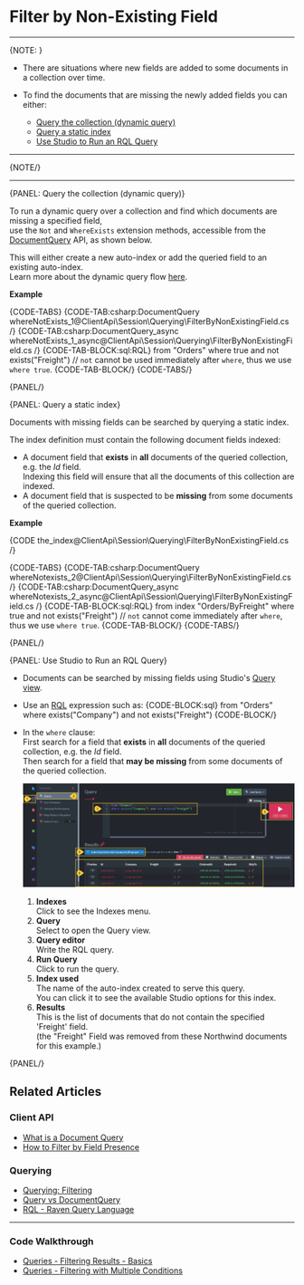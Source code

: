 ﻿# Filter by Non-Existing Field  

---

{NOTE: }

* There are situations where new fields are added to some documents in a collection over time.  

* To find the documents that are missing the newly added fields you can either:  
    * [Query the collection (dynamic query)](../../../client-api/session/querying/how-to-filter-by-non-existing-field#query-the-collection-(dynamic-query))  
    * [Query a static index](../../../client-api/session/querying/how-to-filter-by-non-existing-field#query-a-static-index)  
    * [Use Studio to Run an RQL Query](../../../client-api/session/querying/how-to-filter-by-non-existing-field#use-studio-to-run-an-rql-query)  

----

{NOTE/}

---

{PANEL: Query the collection (dynamic query)}

To run a dynamic query over a collection and find which documents are missing a specified field,  
use the `Not` and `WhereExists` extension methods, accessible from the [DocumentQuery](../../../client-api/session/querying/document-query/what-is-document-query) API, 
as shown below.  

This will either create a new auto-index or add the queried field to an existing auto-index.  
Learn more about the dynamic query flow [here](../../../client-api/session/querying/how-to-query#dynamicQuery).  

**Example**

{CODE-TABS}
{CODE-TAB:csharp:DocumentQuery whereNotExists_1@ClientApi\Session\Querying\FilterByNonExistingField.cs /}
{CODE-TAB:csharp:DocumentQuery_async whereNotExists_1_async@ClientApi\Session\Querying\FilterByNonExistingField.cs /}
{CODE-TAB-BLOCK:sql:RQL}
from "Orders"
where true and not exists("Freight")
// `not` cannot be used immediately after `where`, thus we use `where true`.
{CODE-TAB-BLOCK/}
{CODE-TABS/}

{PANEL/}

{PANEL: Query a static index}

Documents with missing fields can be searched by querying a static index.  

The index definition must contain the following document fields indexed:

* A document field that **exists** in **all** documents of the queried collection, e.g. the _Id_ field.  
  Indexing this field will ensure that all the documents of this collection are indexed.
* A document field that is suspected to be **missing** from some documents of the queried collection.  

**Example**

{CODE the_index@ClientApi\Session\Querying\FilterByNonExistingField.cs /}

{CODE-TABS}
{CODE-TAB:csharp:DocumentQuery whereNotexists_2@ClientApi\Session\Querying\FilterByNonExistingField.cs /}
{CODE-TAB:csharp:DocumentQuery_async whereNotexists_2_async@ClientApi\Session\Querying\FilterByNonExistingField.cs /}
{CODE-TAB-BLOCK:sql:RQL}
from index "Orders/ByFreight"
where true and not exists("Freight")
// `not` cannot come immediately after `where`, thus we use `where true`.
{CODE-TAB-BLOCK/}
{CODE-TABS/}

{PANEL/}

{PANEL: Use Studio to Run an RQL Query}

* Documents can be searched by missing fields using Studio's [Query view](../../../studio/database/queries/query-view).  

* Use an [RQL](../../../client-api/session/querying/what-is-rql) expression such as:
  {CODE-BLOCK:sql}
from "Orders"    
where exists("Company") and not exists("Freight")
{CODE-BLOCK/}

* In the `where` clause:  
  First search for a field that **exists** in **all** documents of the queried collection, e.g. the _Id_ field.  
  Then search for a field that **may be missing** from some documents of the queried collection.  

    ![List Documents Without a Specified Field](images/non-existing-field-studio-rql.png "Query for documents that are missing the specified field")

    1. **Indexes**  
       Click to see the Indexes menu.
    2. **Query**  
       Select to open the Query view.
    3. **Query editor**  
       Write the RQL query.
    4. **Run Query**  
       Click to run the query.
    5. **Index used**  
       The name of the auto-index created to serve this query.  
       You can click it to see the available Studio options for this index.  
    6. **Results**  
       This is the list of documents that do not contain the specified 'Freight' field.  
       (the "Freight" Field was removed from these Northwind documents for this example.)

{PANEL/}

## Related Articles

### Client API

- [What is a Document Query](../../../client-api/session/querying/document-query/what-is-document-query)
- [How to Filter by Field Presence](../../../client-api/session/querying/how-to-filter-by-field)

### Querying

- [Querying: Filtering](../../../indexes/querying/filtering)
- [Query vs DocumentQuery](../../../client-api/session/querying/document-query/query-vs-document-query)
- [RQL - Raven Query Language](../../../client-api/session/querying/what-is-rql)

---

### Code Walkthrough

- [Queries - Filtering Results - Basics](https://demo.ravendb.net/demos/csharp/queries/filtering-results-basics)
- [Queries - Filtering with Multiple Conditions](https://demo.ravendb.net/demos/csharp/queries/filtering-results-multiple-conditions)
